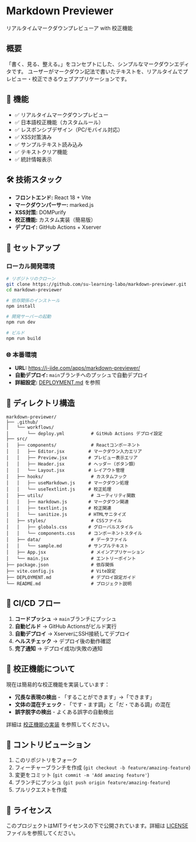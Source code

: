 # Markdown Previewer

リアルタイムマークダウンプレビューア with 校正機能

## 概要

「書く、見る、整える。」をコンセプトにした、シンプルなマークダウンエディタです。
ユーザーがマークダウン記法で書いたテキストを、リアルタイムでプレビュー・校正できるウェブアプリケーションです。

## 🌟 機能

- ✅ リアルタイムマークダウンプレビュー
- ✅ 日本語校正機能（カスタムルール）
- ✅ レスポンシブデザイン（PC/モバイル対応）
- ✅ XSS対策済み
- ✅ サンプルテキスト読み込み
- ✅ テキストクリア機能
- ✅ 統計情報表示

## 🛠️ 技術スタック

- **フロントエンド:** React 18 + Vite
- **マークダウンパーサー:** marked.js
- **XSS対策:** DOMPurify
- **校正機能:** カスタム実装（簡易版）
- **デプロイ:** GitHub Actions + Xserver

## 🚀 セットアップ

### ローカル開発環境

```bash
# リポジトリのクローン
git clone https://github.com/su-learning-labo/markdown-previewer.git
cd markdown-previewer

# 依存関係のインストール
npm install

# 開発サーバーの起動
npm run dev

# ビルド
npm run build
```

### 🌐 本番環境

- **URL:** https://i-iide.com/apps/markdown-previewer/
- **自動デプロイ:** `main`ブランチへのプッシュで自動デプロイ
- **詳細設定:** [DEPLOYMENT.md](./DEPLOYMENT.md) を参照

## 📁 ディレクトリ構造

```
markdown-previewer/
├── .github/
│   └── workflows/
│       └── deploy.yml          # GitHub Actions デプロイ設定
├── src/
│   ├── components/             # Reactコンポーネント
│   │   ├── Editor.jsx         # マークダウン入力エリア
│   │   ├── Preview.jsx        # プレビュー表示エリア
│   │   ├── Header.jsx         # ヘッダー（ボタン類）
│   │   └── Layout.jsx         # レイアウト管理
│   ├── hooks/                  # カスタムフック
│   │   ├── useMarkdown.js     # マークダウン処理
│   │   └── useTextlint.js     # 校正処理
│   ├── utils/                  # ユーティリティ関数
│   │   ├── markdown.js        # マークダウン関連
│   │   ├── textlint.js        # 校正関連
│   │   └── sanitize.js        # HTMLサニタイズ
│   ├── styles/                 # CSSファイル
│   │   ├── globals.css        # グローバルスタイル
│   │   └── components.css     # コンポーネントスタイル
│   ├── data/                   # データファイル
│   │   └── sample.md          # サンプルテキスト
│   ├── App.jsx                 # メインアプリケーション
│   └── main.jsx                # エントリーポイント
├── package.json                # 依存関係
├── vite.config.js              # Vite設定
├── DEPLOYMENT.md               # デプロイ設定ガイド
└── README.md                   # プロジェクト説明
```

## 🔄 CI/CD フロー

1. **コードプッシュ** → `main`ブランチにプッシュ
2. **自動ビルド** → GitHub Actionsがビルド実行
3. **自動デプロイ** → XserverにSSH接続してデプロイ
4. **ヘルスチェック** → デプロイ後の動作確認
5. **完了通知** → デプロイ成功/失敗の通知

## 📝 校正機能について

現在は簡易的な校正機能を実装しています：

- **冗長な表現の検出** - 「することができます」→「できます」
- **文体の混在チェック** - 「です・ます調」と「だ・である調」の混在
- **誤字脱字の検出** - よくある誤字の自動検出

詳細は [校正機能の実装](./src/utils/textlint.js) を参照してください。

## 🤝 コントリビューション

1. このリポジトリをフォーク
2. フィーチャーブランチを作成 (`git checkout -b feature/amazing-feature`)
3. 変更をコミット (`git commit -m 'Add amazing feature'`)
4. ブランチにプッシュ (`git push origin feature/amazing-feature`)
5. プルリクエストを作成

## 📄 ライセンス

このプロジェクトはMITライセンスの下で公開されています。詳細は [LICENSE](LICENSE) ファイルを参照してください。
